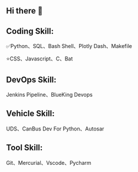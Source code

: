 ## Hi there 👋

<!--
**luojiaaoo/luojiaaoo** is a ✨ _special_ ✨ repository because its `README.md` (this file) appears on your GitHub profile.

Here are some ideas to get you started:

- 🔭 I’m currently working on ...
- 🌱 I’m currently learning ...
- 👯 I’m looking to collaborate on ...
- 🤔 I’m looking for help with ...
- 💬 Ask me about ...
- 📫 How to reach me: ...
- 😄 Pronouns: ...
- ⚡ Fun fact: ...
-->

## Coding Skill:

✅️Python、SQL、Bash Shell、Plotly Dash、Makefile

⭐CSS、Javascript、C、Bat

## DevOps Skill:

Jenkins Pipeline、BlueKing Devops

## Vehicle Skill:

UDS、CanBus Dev For Python、Autosar

## Tool Skill:

Git、Mercurial、Vscode、Pycharm
